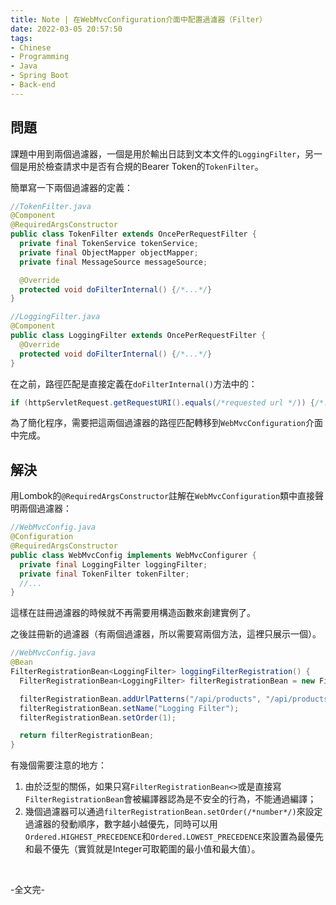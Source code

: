 ```yaml
---
title: Note | 在WebMvcConfiguration介面中配置過濾器（Filter）
date: 2022-03-05 20:57:50
tags:
- Chinese
- Programming
- Java
- Spring Boot
- Back-end
---
```


## 問題

課題中用到兩個過濾器，一個是用於輸出日誌到文本文件的`LoggingFilter`，另一個是用於檢查請求中是否有合規的Bearer Token的`TokenFilter`。

簡單寫一下兩個過濾器的定義：
```java
//TokenFilter.java
@Component
@RequiredArgsConstructor
public class TokenFilter extends OncePerRequestFilter {
  private final TokenService tokenService;
  private final ObjectMapper objectMapper;
  private final MessageSource messageSource;

  @Override
  protected void doFilterInternal() {/*...*/}
}
```

```java
//LoggingFilter.java
@Component
public class LoggingFilter extends OncePerRequestFilter {
  @Override
  protected void doFilterInternal() {/*...*/}
}
```

在之前，路徑匹配是直接定義在`doFilterInternal()`方法中的：
```java
if (httpServletRequest.getRequestURI().equals(/*requested url */)) {/*...*/}
```

為了簡化程序，需要把這兩個過濾器的路徑匹配轉移到`WebMvcConfiguration`介面中完成。

## 解決

用Lombok的`@RequiredArgsConstructor`註解在`WebMvcConfiguration`類中直接聲明兩個過濾器：
```java
//WebMvcConfig.java
@Configuration
@RequiredArgsConstructor
public class WebMvcConfig implements WebMvcConfigurer {
  private final LoggingFilter loggingFilter;
  private final TokenFilter tokenFilter;
  //...
}
```
這樣在註冊過濾器的時候就不再需要用構造函數來創建實例了。

之後註冊新的過濾器（有兩個過濾器，所以需要寫兩個方法，這裡只展示一個）。
```java
//WebMvcConfig.java
@Bean
FilterRegistrationBean<LoggingFilter> loggingFilterRegistration() {
  FilterRegistrationBean<LoggingFilter> filterRegistrationBean = new FilterRegistrationBean<>(loggingFilter);

  filterRegistrationBean.addUrlPatterns("/api/products", "/api/products/*");
  filterRegistrationBean.setName("Logging Filter");
  filterRegistrationBean.setOrder(1);

  return filterRegistrationBean;
}
```

有幾個需要注意的地方：
1. 由於泛型的關係，如果只寫`FilterRegistrationBean<>`或是直接寫`FilterRegistrationBean`會被編譯器認為是不安全的行為，不能通過編譯；
2. 幾個過濾器可以通過`filterRegistrationBean.setOrder(/*number*/)`來設定過濾器的發動順序，數字越小越優先，同時可以用`Ordered.HIGHEST_PRECEDENCE`和`Ordered.LOWEST_PRECEDENCE`來設置為最優先和最不優先（實質就是Integer可取範圍的最小值和最大值）。
<br>

-全文完-